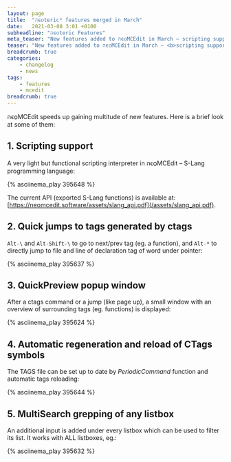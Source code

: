 ```yaml
---
layout: page
title:  "הϵѻteric³ features merged in March"
date:   2021-03-08 3:01 +0100
subheadline: "הϵѻteric Features"
meta_teaser: "New features added to הϵѻMCEdit in March – scripting support², CTags quick jumps², QuickPreview³ window, periodic command³ support, MultiSearch³ grepping of any listbox."
teaser: "New features added to הϵѻMCEdit in March – <b>scripting support</b>², <b>CTags quick jumps</b>², <b>QuickPreview window</b>³, <b>periodic command</b>³ support, <b>MultiSearch</b>³ grepping of any listbox."
breadcrumb: true
categories: 
    - changelog
    - news
tags:
    - features
    - mcedit
breadcrumb: true
---
```


הϵѻMCEdit speeds up gaining multitude of new features. Here is a
brief look at some of them:

## 1. **Scripting support**

A very light but functional scripting interpreter in הϵѻMCEdit –
S-Lang programming language:

{% asciinema_play 395648 %}

The current API (exported S-Lang functions) is available at: 
[https://neomcedit.software/assets/slang_api.pdf](/assets/slang_api.pdf).


## 2. **Quick jumps to tags generated by ctags**

`Alt-\` and `Alt-Shift-\` to go to next/prev tag (eg. a function), and `Alt-*` to
directly jump to file and line of declaration tag of word under
pointer:

{% asciinema_play 395637 %}


## 3. **QuickPreview popup window**

After a ctags command or a jump (like page up), a small window
with an overview of surrounding tags (eg. functions) is displayed:

{% asciinema_play 395624 %}


## 4. **Automatic regeneration and reload of CTags symbols**

The TAGS file can be set up to date by *PeriodicCommand* function
and automatic tags reloading:

{% asciinema_play 395644 %}


## 5. **MultiSearch grepping of any listbox**

An additional input is added under every listbox which can be used
to filter its list. It works with ALL listboxes, eg.:

{% asciinema_play 395632 %}
